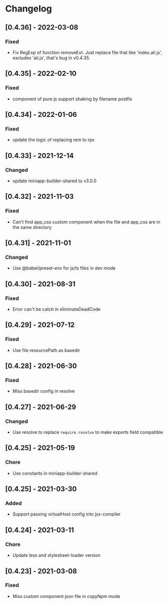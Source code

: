 # Changelog

## [0.4.36] - 2022-03-08

### Fixed

- Fix RegExp of function removeExt. Just replace file that like 'index.ali.js', excludes 'ali.js', that's bug in v0.4.35.

## [0.4.35] - 2022-02-10

### Fixed

- component of pure js support shaking by filename postfix

## [0.4.34] - 2022-01-06

### Fixed

- update the logic of replacing rem to rpx

## [0.4.33] - 2021-12-14

### Changed

- update miniapp-builder-shared to v3.0.0

## [0.4.32] - 2021-11-03

### Fixed

- Can't find app_css custom component when the file and app_css are in the same directory

## [0.4.31] - 2021-11-01

### Changed

- Use @babel/preset-env for js/ts files in dev mode

## [0.4.30] - 2021-08-31

### Fixed

- Error can't be catch in eliminateDeadCode

## [0.4.29] - 2021-07-12

### Fixed

- Use file resourcePath as basedir

## [0.4.28] - 2021-06-30

### Fixed

- Miss basedir config in resolve

## [0.4.27] - 2021-06-29

### Changed

- Use resolve to replace `require.resolve` to make exports field compatible

## [0.4.25] - 2021-05-19

### Chore

- Use constants in miniapp-builder-shared

## [0.4.25] - 2021-03-30

### Added

- Support passing virtualHost config into jsx-compiler
## [0.4.24] - 2021-03-11

### Chore

- Update less and stylesheet-loader version

## [0.4.23] - 2021-03-08

### Fixed

- Miss custom component json file in copyNpm mode

